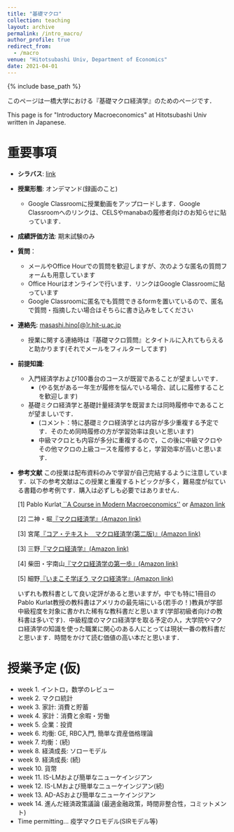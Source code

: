 ```yaml
---
title: "基礎マクロ"
collection: teaching
layout: archive
permalink: /intro_macro/
author_profile: true
redirect_from:
  - /macro
venue: "Hitotsubashi Univ, Department of Economics"
date: 2021-04-01
---
```




{% include base_path %}


このページは一橋大学における『基礎マクロ経済学』のためのページです．

This page is for "Introductory Macroeconomics" at Hitotsubashi Univ written in Japanese.

# 重要事項

* **シラバス**: [link](https://syllabus.cels.hit-u.ac.jp/hit_syllabus/2021/03/03_1EA20201_ja_JP.html)
* **授業形態**: オンデマンド(録画のこと)
  * Google Classroomに授業動画をアップロードします．Google Classroomへのリンクは、CELSやmanabaの履修者向けのお知らせに貼っています．
* **成績評価方法**: 期末試験のみ
* **質問**：
   * メールやOffice Hourでの質問を歓迎しますが、次のような匿名の質問フォームも用意しています
   * Office Hourはオンラインで行います．リンクはGoogle Classroomに貼っています
   * Google Classroomに匿名でも質問できるformを置いているので、匿名で質問・指摘したい場合はそちらに書き込みをしてください
* **連絡先**: [masashi.hino[@]r.hit-u.ac.jp](mailto:masashi.hino@r.hit-u.ac.jp)  
   * 授業に関する連絡時は『基礎マクロ質問』とタイトルに入れてもらえると助かります(それでメールをフィルターしてます)
* **前提知識**:  
   * 入門経済学および100番台のコースが既習であることが望ましいです．
      * (やる気がある一年生が履修を悩んでいる場合、試しに履修することを歓迎します) 
   * 基礎ミクロ経済学と基礎計量経済学を既習または同時履修中であることが望ましいです．
      * (コメント：特に基礎ミクロ経済学とは内容が多少重複する予定です．そのため同時履修の方が学習効率は良いと思います)
      * 中級マクロとも内容が多分に重複するので，この後に中級マクロやその他マクロの上級コースを履修すると，学習効率が高いと思います．
* **参考文献** 
  この授業は配布資料のみで学習が自己完結するように注意しています．以下の参考文献はこの授業と重複するトピックが多く，難易度が似ている書籍の参考例です．購入は必ずしも必要ではありません．
    
  [1] Pablo Kurlat[ ``A Course in Modern Macroeconomics''](https://sites.google.com/view/pkurlat/a-course-in-modern-macroeconomics) or [Amazon link](https://www.amazon.co.jp/dp/1073566714/ref=cm_sw_em_r_mt_dp_26B68RXKPC3NBNN9XZNE)
  
  [2] 二神・堀[『マクロ経済学』(Amazon link)](https://www.amazon.co.jp/dp/4641165025/ref=cm_sw_em_r_mt_dp_T9VY6E6BRG30R1ZCZ0ES)
  
  [3] 宮尾[『コア・テキスト　マクロ経済学(第二版)』(Amazon link)](https://www.amazon.co.jp/dp/4883842541/ref=cm_sw_r_tw_dp_Z0F7DPMW4WPHBXASKE7V )
  
  [3] 三野[『マクロ経済学』(Amazon link)](https://www.amazon.co.jp/dp/4563062529/ref=cm_sw_em_r_mt_dp_6HZN0RA0ZJJFH6KZZD1D)
  
  [4] 柴田・宇南山[『マクロ経済学の第一歩』(Amazon link)](https://www.amazon.co.jp/dp/4641150060/ref=cm_sw_em_r_mt_dp_TN5S83HPXCM6HQGNN4A7)
  
  [5] 細野[『いまこそ学ぼう マクロ経済学』(Amazon link)](https://www.amazon.co.jp/dp/4535558027/ref=cm_sw_em_r_mt_dp_HN31E7C5EXGV43D6E78P)
  
  いずれも教科書として良い定評があると思いますが，中でも特に1冊目のPablo Kurlat教授の教科書はアメリカの最先端にいる(若手の！)教員が学部中級程度を対象に書かれた稀有な教科書だと思います(学部初級者向けの教科書は多いです)．中級程度のマクロ経済学を取る予定の人，大学院やマクロ経済学の知識を使った職業に関心のある人にとっては現状一番の教科書だと思います．時間をかけて読む価値の高い本だと思います．
  
# 授業予定 (仮)  

* week 1. イントロ，数学のレビュー   
* week 2. マクロ統計
* week 3. 家計: 消費と貯蓄
* week 4. 家計：消費と余暇・労働
* week 5. 企業：投資
* week 6. 均衡: GE, RBC入門, 簡単な資産価格理論
* week 7. 均衡：(続)
* week 8. 経済成長: ソローモデル
* week 9. 経済成長: (続) 
* week 10. 貨幣 
* week 11. IS-LMおよび簡単なニューケインジアン
* week 12. IS-LMおよび簡単なニューケインジアン(続)
* week 13. AD-ASおよび簡単なニューケインジアン
* week 14. 進んだ経済政策議論 (最適金融政策，時間非整合性，コミットメント)
* Time permitting... 疫学マクロモデル(SIRモデル等)
 


